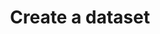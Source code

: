 ---
title: Create a dataset
excerpt: Create a new dataset.
api:
  file: data-world.json
  operationId: createDataset
hidden: false
---